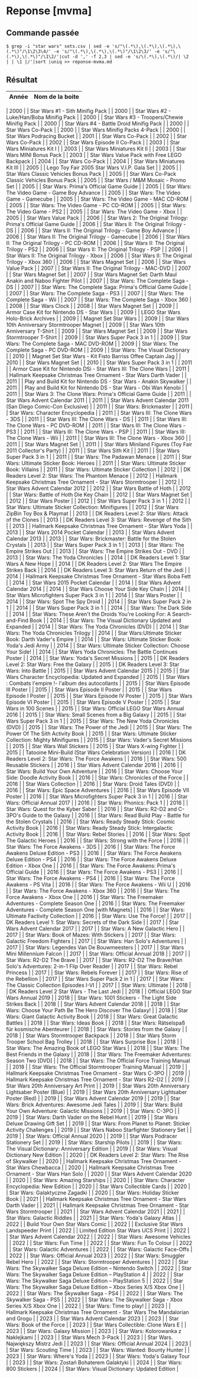 # Reponse [mvma]

## Commande passée

    $ grep -i "star wars" sets.csv | sed -e 's/"\(.*\),\(.*\),\(.*\),\(.*\)"/\1\2\3\4/' -e 's/"\(.*\),\(.*\),\(.*\)"/\1\2\3/' -e 's/"\(.*\),\(.*\)"/\1\2/'|cut -d ',' -f 2,3 | sed -e 's/\(.*\),\(.*\)/| \2 | | \1 |/'|sort |uniq >> reponse-mvma.md 

## Résultat

| Année | Nom de la boite |
| ----- | --------------- |

| 2000 | | Star Wars #1 - Sith Minifig Pack |
| 2000 | | Star Wars #2 - Luke/Han/Boba Minifig Pack |
| 2000 | | Star Wars #3 - Troopers/Chewie Minifig Pack |
| 2000 | | Star Wars #4 - Battle Droid Minifig Pack |
| 2000 | | Star Wars Co-Pack |
| 2000 | | Star Wars Minifig Packs 4-Pack |
| 2000 | | Star Wars Podracing Bucket |
| 2001 | | Star Wars Co-Pack |
| 2002 | | Star Wars Co-Pack |
| 2002 | | Star Wars Episode II Co-Pack |
| 2003 | | Star Wars Miniatures Kit I |
| 2003 | | Star Wars Miniatures Kit II |
| 2003 | | Star Wars MINI Bonus Pack |
| 2003 | | Star Wars Value Pack with Free LEGO Backpack |
| 2004 | | Star Wars Co-Pack |
| 2004 | | Star Wars Miniatures Kit III |
| 2005 | | Lego Toy Fair 2005 Star Wars V.I.P. Gala Set |
| 2005 | | Star Wars Classic Vehicles Bonus Pack |
| 2005 | | Star Wars Co-Pack Classic Vehicles Bonus Pack |
| 2005 | | Star Wars / M&M Mosaic - Promo Set |
| 2005 | | Star Wars: Prima's Official Game Guide |
| 2005 | | Star Wars: The Video Game - Game Boy Advance |
| 2005 | | Star Wars: The Video Game - Gamecube |
| 2005 | | Star Wars: The Video Game - MAC CD-ROM |
| 2005 | | Star Wars: The Video Game - PC CD-ROM |
| 2005 | | Star Wars: The Video Game - PS2 |
| 2005 | | Star Wars: The Video Game - Xbox |
| 2005 | | Star Wars Value Pack |
| 2006 | | Star Wars 2: The Original Trilogy: Prima's Official Game Guide |
| 2006 | | Star Wars II: The Original Trilogy - DS |
| 2006 | | Star Wars II: The Original Trilogy - Game Boy Advance |
| 2006 | | Star Wars II: The Original Trilogy - Gamecube |
| 2006 | | Star Wars II: The Original Trilogy - PC CD-ROM |
| 2006 | | Star Wars II: The Original Trilogy - PS2 |
| 2006 | | Star Wars II: The Original Trilogy - PSP |
| 2006 | | Star Wars II: The Original Trilogy - Xbox |
| 2006 | | Star Wars II: The Original Trilogy - Xbox 360 |
| 2006 | | Star Wars Magnet Set |
| 2006 | | Star Wars Value Pack |
| 2007 | | Star Wars II: The Original Trilogy - MAC-DVD |
| 2007 | | Star Wars Magnet Set |
| 2007 | | Star Wars Magnet Set: Darth Maul Anakin and Naboo Fighter Pilot |
| 2007 | | Star Wars: The Complete Saga - DS |
| 2007 | | Star Wars: The Complete Saga: Prima's Official Game Guide |
| 2007 | | Star Wars: The Complete Saga - PS3 |
| 2007 | | Star Wars: The Complete Saga - Wii |
| 2007 | | Star Wars: The Complete Saga - Xbox 360 |
| 2008 | | Star Wars Clock |
| 2008 | | Star Wars Magnet Set |
| 2009 | | Armor Case Kit for Nintendo DS - Star Wars |
| 2009 | | LEGO Star Wars Holo-Brick Archives |
| 2009 | | Magnet Set Star Wars |
| 2009 | | Star Wars 10th Anniversary Stormtrooper Magnet |
| 2009 | | Star Wars 10th Anniversary T-Shirt |
| 2009 | | Star Wars Magnet Set |
| 2009 | | Star Wars Stormtrooper T-Shirt |
| 2009 | | Star Wars Super Pack 3 in 1 |
| 2009 | | Star Wars: The Complete Saga - MAC DVD-ROM |
| 2009 | | Star Wars: The Complete Saga - PC DVD-ROM |
| 2009 | | Star Wars: The Visual Dictionary |
| 2010 | | Magnet Set Star Wars - Kit Fisto Barriss Offee Captain Jag |
| 2010 | | Star Wars Magnet Set |
| 2010 | | Star Wars Super Pack 3 in 1 |
| 2011 | | Armor Case Kit for Nintendo DSi - Star Wars III: The Clone Wars |
| 2011 | | Hallmark Keepsake Christmas Tree Ornament - Star Wars Darth Vader |
| 2011 | | Play and Build Kit for Nintendo DS - Star Wars - Anakin Skywalker |
| 2011 | | Play and Build Kit for Nintendo DS - Star Wars - Obi Wan Kenobi |
| 2011 | | Star Wars 3: The Clone Wars: Prima's Official Game Guide |
| 2011 | | Star Wars Advent Calendar 2011 |
| 2011 | | Star Wars Advent Calendar 2011 (San Diego Comic-Con Exclusive) |
| 2011 | | Star Wars: Brickmaster |
| 2011 | | Star Wars: Character Encyclopedia |
| 2011 | | Star Wars III: The Clone Wars - 3DS |
| 2011 | | Star Wars III: The Clone Wars - DS |
| 2011 | | Star Wars III: The Clone Wars - PC DVD-ROM |
| 2011 | | Star Wars III: The Clone Wars - PS3 |
| 2011 | | Star Wars III: The Clone Wars - PSP |
| 2011 | | Star Wars III: The Clone Wars - Wii |
| 2011 | | Star Wars III: The Clone Wars - Xbox 360 |
| 2011 | | Star Wars Magnet Set |
| 2011 | | Star Wars Miniland Figures (Toy Fair 2011 Collector's Party) |
| 2011 | | Star Wars Sith Kit |
| 2011 | | Star Wars Super Pack 3 in 1 |
| 2011 | | Star Wars: The Padawan Menace |
| 2011 | | Star Wars: Ultimate Sticker Book: Heroes |
| 2011 | | Star Wars: Ultimate Sticker Book: Villains |
| 2011 | | Star Wars: Ultimate Sticker Collection |
| 2012 | | DK Readers Level 2: Star Wars: The Phantom Menace |
| 2012 | | Hallmark Keepsake Christmas Tree Ornament - Star Wars Stormtrooper |
| 2012 | | Star Wars Advent Calendar 2012 |
| 2012 | | Star Wars Battle of Hoth |
| 2012 | | Star Wars: Battle of Hoth Die Key Chain |
| 2012 | | Star Wars Magnet Set |
| 2012 | | Star Wars Poster |
| 2012 | | Star Wars Super Pack 3 in 1 |
| 2012 | | Star Wars: Ultimate Sticker Collection: Minifigures |
| 2012 | | Star Wars ZipBin Toy Box & Playmat |
| 2013 | | DK Readers Level 2: Star Wars: Attack of the Clones |
| 2013 | | DK Readers Level 3: Star Wars: Revenge of the Sith |
| 2013 | | Hallmark Keepsake Christmas Tree Ornament - Star Wars Yoda |
| 2013 | | Star Wars 2014 Pocket Calendar |
| 2013 | | Star Wars Advent Calendar 2013 |
| 2013 | | Star Wars: Brickmaster: Battle for the Stolen Crystals |
| 2013 | | Star Wars Super Pack 3 in 1 |
| 2013 | | Star Wars: The Empire Strikes Out |
| 2013 | | Star Wars: The Empire Strikes Out - DVD |
| 2013 | | Star Wars: The Yoda Chronicles |
| 2014 | | DK Readers Level 1: Star Wars A New Hope |
| 2014 | | DK Readers Level 2: Star Wars The Empire Strikes Back |
| 2014 | | DK Readers Level 3: Star Wars Return of the Jedi |
| 2014 | | Hallmark Keepsake Christmas Tree Ornament - Star Wars Boba Fett |
| 2014 | | Star Wars 2015 Pocket Calendar |
| 2014 | | Star Wars Advent Calendar 2014 |
| 2014 | | Star Wars Choose Your Side Key Chain |
| 2014 | | Star Wars Microfighters Super Pack 3 in 1 |
| 2014 | | Star Wars Poster |
| 2014 | | Star Wars: Spot The Spy Droid |
| 2014 | | Star Wars Super Pack 2 in 1 |
| 2014 | | Star Wars Super Pack 3 in 1 |
| 2014 | | Star Wars: The Dark Side |
| 2014 | | Star Wars: These Aren't the Droids You're Looking For: A Search-and-Find Book |
| 2014 | | Star Wars: The Visual Dictionary Updated and Expanded |
| 2014 | | Star Wars: The Yoda Chronicles (DVD) |
| 2014 | | Star Wars: The Yoda Chronicles Trilogy |
| 2014 | | Star Wars:Ultimate Sticker Book: Darth Vader's Empire |
| 2014 | | Star Wars: Ultimate Sticker Book: Yoda's Jedi Army |
| 2014 | | Star Wars: Ultimate Sticker Collection: Choose Your Side! |
| 2014 | | Star Wars Yoda Chronicles: The Battle Continues Poster |
| 2014 | | Star Wars: Yoda's Secret Missions |
| 2015 | | DK Readers Level 2: Star Wars: Free the Galaxy |
| 2015 | | DK Readers Level 3: Star Wars: Into Battle |
| 2015 | | Star Wars Advent Calendar 2015 |
| 2015 | | Star Wars Character Encyclopedia: Updated and Expanded |
| 2015 | | Star Wars : Combats l'empire !- l'album des autocollants |
| 2015 | | Star Wars Episode III Poster |
| 2015 | | Star Wars Episode II Poster |
| 2015 | | Star Wars Episode I Poster |
| 2015 | | Star Wars Episode IV Poster |
| 2015 | | Star Wars Episode VI Poster |
| 2015 | | Star Wars Episode V Poster |
| 2015 | | Star Wars in 100 Scenes |
| 2015 | | Star Wars: Official LEGO Star Wars Annual 2016 |
| 2015 | | Star Wars: Small Scenes from a Big Galaxy |
| 2015 | | Star Wars Super Pack 3 in 1 |
| 2015 | | Star Wars: The New Yoda Chronicles (DVD) |
| 2015 | | Star Wars: The Power of the Jedi |
| 2015 | | Star Wars: The Power Of The Sith Activity Book |
| 2015 | | Star Wars: Ultimate Sticker Collection: Mighty Minifigures |
| 2015 | | Star Wars: Vader's Secret Missions |
| 2015 | | Star Wars Wall Stickers |
| 2015 | | Star Wars X-wing Fighter |
| 2015 | | Tatooine Mini-Build (Star Wars Celebration Version) |
| 2016 | | DK Readers Level 2: Star Wars: The Force Awakens |
| 2016 | | Star Wars: 500 Reusable Stickers |
| 2016 | | Star Wars Advent Calendar 2016 |
| 2016 | | Star Wars: Build Your Own Adventure |
| 2016 | | Star Wars: Choose Your Side: Doodle Activity Book |
| 2016 | | Star Wars: Chronicles of the Force |
| 2016 | | Star Wars Collection |
| 2016 | | Star Wars: Droid Tales (DVD) |
| 2016 | | Star Wars: Epic Space Adventures |
| 2016 | | Star Wars Episode VII Poster |
| 2016 | | Star Wars Microfighters Super Pack 3 in 1 |
| 2016 | | Star Wars: Official Annual 2017 |
| 2016 | | Star Wars: Phonics: Pack 1 |
| 2016 | | Star Wars: Quest for the Kyber Saber |
| 2016 | | Star Wars: R2-D2 and C-3PO's Guide to the Galaxy |
| 2016 | | Star Wars: Read Build Play - Battle for the Stolen Crystals |
| 2016 | | Star Wars: Ready Steady Stick: Cosmic Activity Book |
| 2016 | | Star Wars: Ready Steady Stick: Intergalactic Activity Book |
| 2016 | | Star Wars: Rebel Stories |
| 2016 | | Star Wars: Spot The Galactic Heroes |
| 2016 | | Star Wars: Strong with the Force |
| 2016 | | Star Wars: The Force Awakens - 3DS |
| 2016 | | Star Wars: The Force Awakens Deluxe Edition - PS3 |
| 2016 | | Star Wars: The Force Awakens Deluxe Edition - PS4 |
| 2016 | | Star Wars: The Force Awakens Deluxe Edition - Xbox One |
| 2016 | | Star Wars: The Force Awakens: Prima's Official Guide |
| 2016 | | Star Wars: The Force Awakens - PS3 |
| 2016 | | Star Wars: The Force Awakens - PS4 |
| 2016 | | Star Wars: The Force Awakens - PS Vita |
| 2016 | | Star Wars: The Force Awakens - Wii U |
| 2016 | | Star Wars: The Force Awakens - Xbox 360 |
| 2016 | | Star Wars: The Force Awakens - Xbox One |
| 2016 | | Star Wars: The Freemaker Adventures - Complete Season One |
| 2016 | | Star Wars: The Freemaker Adventures - Complete Season One [with Magnets] |
| 2016 | | Star Wars: Ultimate Factivity Collection |
| 2016 | | Star Wars: Use The Force! |
| 2017 | | DK Readers Level 1: Star Wars: Secrets of the Dark Side |
| 2017 | | Star Wars Advent Calendar 2017 |
| 2017 | | Star Wars: A New Galactic Hero |
| 2017 | | Star Wars: Book of Mazes: With Stickers |
| 2017 | | Star Wars: Galactic Freedom Fighters |
| 2017 | | Star Wars: Han Solo's Adventures |
| 2017 | | Star Wars: Legendes Van De Bouwmeesters |
| 2017 | | Star Wars Mini Millennium Falcon |
| 2017 | | Star Wars: Official Annual 2018 |
| 2017 | | Star Wars: R2-D2 The Brave |
| 2017 | | Star Wars: R2-D2 The Brave/Han Solo's Adventures: 2-in-1 Flip Over Reader |
| 2017 | | Star Wars: Rebel Princess |
| 2017 | | Star Wars: Rebels Forever |
| 2017 | | Star Wars: Rise of the Rebellion |
| 2017 | | Star Wars Super Pack 2 in 1 |
| 2017 | | Star Wars: The Classic Collection Episodes I-VI |
| 2017 | | Star Wars: Ultimate |
| 2018 | | DK Readers Level 2 Star Wars - The Last Jedi |
| 2018 | | Official LEGO Star Wars Annual 2019 |
| 2018 | | Star Wars: 1001 Stickers - The Light Side Strikes Back |
| 2018 | | Star Wars Advent Calendar 2018 |
| 2018 | | Star Wars: Choose Your Path Be The Hero Discover The Galaxy! |
| 2018 | | Star Wars: Giant Galactic Activity Book |
| 2018 | | Star Wars: Great Galactic Battles |
| 2018 | | Star Wars: Ideas Book |
| 2018 | | Star Wars: Rätselspaß für kosmische Abenteurer |
| 2018 | | Star Wars: Stories from the Galaxy |
| 2018 | | Star Wars Stormtrooper Backpack |
| 2018 | | Star Wars Storm Trooper School Bag Trolley |
| 2018 | | Star Wars Surprise Box |
| 2018 | | Star Wars: The Amazing Book of LEGO Star Wars |
| 2018 | | Star Wars: The Best Friends in the Galaxy |
| 2018 | | Star Wars: The Freemaker Adventures: Season Two [DVD] |
| 2018 | | Star Wars: The Official Force Training Manual |
| 2018 | | Star Wars: The Official Stormtrooper Training Manual |
| 2019 | | Hallmark Keepsake Christmas Tree Ornament - Star Wars C-3PO |
| 2019 | | Hallmark Keepsake Christmas Tree Ornament - Star Wars R2-D2 |
| 2019 | | Star Wars 20th Anniversary Art Print |
| 2019 | | Star Wars 20th Anniversary Lightsaber Poster (Blue) |
| 2019 | | Star Wars 20th Anniversary Lightsaber Poster (Red) |
| 2019 | | Star Wars Advent Calendar 2019 |
| 2019 | | Star Wars: Brick Adventures: Awesome Jedi Tales |
| 2019 | | Star Wars: Build Your Own Adventure: Galactic Missions |
| 2019 | | Star Wars: C-3PO |
| 2019 | | Star Wars: Darth Vader on the Rebel Hunt |
| 2019 | | Star Wars Deluxe Drawing Gift Set |
| 2019 | | Star Wars: From Planet to Planet: Sticker Activity Challenges |
| 2019 | | Star Wars Naboo Starfighter Stationery Set |
| 2019 | | Star Wars: Official Annual 2020 |
| 2019 | | Star Wars Podracer Stationery Set |
| 2019 | | Star Wars: Starship Pilots |
| 2019 | | Star Wars: The Visual Dictionary: Anniversary Edition |
| 2019 | | Star Wars: Visual Dictionary New Edition |
| 2020 | | DK Readers Level 2: Star Wars: The Rise of Skywalker |
| 2020 | | Hallmark Keepsake Christmas Tree Ornament - Star Wars Chewbacca |
| 2020 | | Hallmark Keepsake Christmas Tree Ornament - Star Wars Han Solo |
| 2020 | | Star Wars Advent Calendar 2020 |
| 2020 | | Star Wars: Amazing Starships |
| 2020 | | Star Wars: Character Encyclopedia: New Edition |
| 2020 | | Star Wars Collectible Cards |
| 2020 | | Star Wars: Galaktyczne Zagadki |
| 2020 | | Star Wars: Holiday Sticker Book |
| 2021 | | Hallmark Keepsake Christmas Tree Ornament - Star Wars Darth Vader |
| 2021 | | Hallmark Keepsake Christmas Tree Ornament - Star Wars Stormtrooper |
| 2021 | | Star Wars Advent Calendar 2021 |
| 2021 | | Star Wars: Galactic Riddles |
| 2021 | | Star Wars: Yoda's Galaxy Atlas |
| 2022 | | Build Your Own Star Wars Comic |
| 2022 | | Exclusive Star Wars Landspeeder Print |
| 2022 | | Limited Edition Star Wars UCS Print |
| 2022 | | Star Wars Advent Calendar 2022 |
| 2022 | | Star Wars: Awesome Vehicles |
| 2022 | | Star Wars: Fun Time |
| 2022 | | Star Wars: Fun To Colour |
| 2022 | | Star Wars: Galactic Adventures |
| 2022 | | Star Wars: Galactic Face-Offs |
| 2022 | | Star Wars: Official Annual 2023 |
| 2022 | | Star Wars: Smuggler Rebel Hero |
| 2022 | | Star Wars: Stormtrooper Adventures |
| 2022 | | Star Wars: The Skywalker Saga Deluxe Edition – Nintendo Switch |
| 2022 | | Star Wars: The Skywalker Saga Deluxe Edition – PlayStation 4 |
| 2022 | | Star Wars: The Skywalker Saga Deluxe Edition – PlayStation 5 |
| 2022 | | Star Wars: The Skywalker Saga Deluxe Edition – Xbox Series X/S Xbox One |
| 2022 | | Star Wars: The Skywalker Saga - PS4 |
| 2022 | | Star Wars: The Skywalker Saga - PS5 |
| 2022 | | Star Wars: The Skywalker Saga - Xbox Series X/S Xbox One |
| 2022 | | Star Wars: Time to play! |
| 2023 | | Hallmark Keepsake Christmas Tree Ornament - Star Wars The Mandalorian and Grogu |
| 2023 | | Star Wars Advent Calendar 2023 |
| 2023 | | Star Wars: Book of the Force |
| 2023 | | Star Wars Collectible: Clone Wars E |
| 2023 | | Star Wars: Galaxy Mission |
| 2023 | | Star Wars: Kolorowanka z Naklejkami |
| 2023 | | Star Wars Mech 3-Pack |
| 2023 | | Star Wars. Największy Mistrz Jedi |
| 2023 | | Star Wars: Official Annual 2024 |
| 2023 | | Star Wars: Scouting Time |
| 2023 | | Star Wars: Wanted: Bounty Hunter |
| 2023 | | Star Wars: Where's Yoda |
| 2023 | | Star Wars: Yoda's Galaxy Tour |
| 2023 | | Star Wars: Zostań Bohaterem Galaktyki |
| 2024 | | Star Wars: 800 Stickers |
| 2024 | | Star Wars: Visual Dictionary: Updated Edition |
